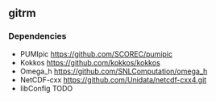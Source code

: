 ## gitrm

### Dependencies

- PUMIpic https://github.com/SCOREC/pumipic
- Kokkos https://github.com/kokkos/kokkos
- Omega_h https://github.com/SNLComputation/omega_h
- NetCDF-cxx https://github.com/Unidata/netcdf-cxx4.git
- libConfig TODO
